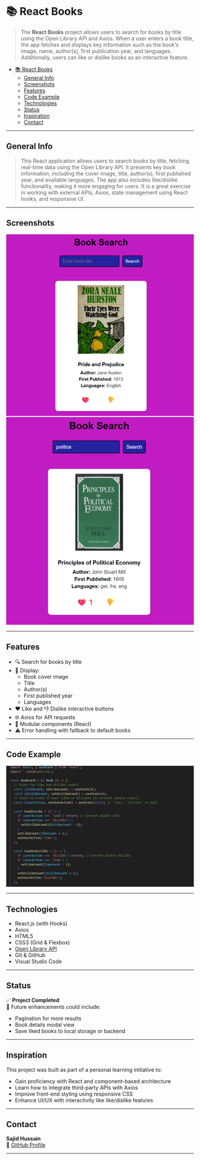 # 📚 React Books

> The **React Books** project allows users to search for books by title using the Open Library API and Axios. When a user enters a book title, the app fetches and displays key information such as the book’s image, name, author(s), first publication year, and languages. Additionally, users can like or dislike books as an interactive feature.

- [📚 React Books](#-react-books)
  - [General Info](#general-info)
  - [Screenshots](#screenshots)
  - [Features](#features)
  - [Code Example](#code-example)
  - [Technologies](#technologies)
  - [Status](#status)
  - [Inspiration](#inspiration)
  - [Contact](#contact)

---

## General Info

> This React application allows users to search books by title, fetching real-time data using the Open Library API. It presents key book information, including the cover image, title, author(s), first published year, and available languages. The app also includes like/dislike functionality, making it more engaging for users. It is a great exercise in working with external APIs, Axios, state management using React hooks, and responsive UI.

---

## Screenshots

![Books Search Example](./public/Screenshot1.png)  
![Books Search Layout](./public/Screenshot2.png)  

---

## Features

- 🔍 Search for books by title
- 📘 Display:
  - Book cover image
  - Title
  - Author(s)
  - First published year
  - Languages
- ❤️ Like and 👎 Dislike interactive buttons
- 🌐 Axios for API requests
- 🧱 Modular components (React)
- ⚠️ Error handling with fallback to default books

---

## Code Example

![Code Example](./public/codeexample.png)

---

## Technologies

- React.js (with Hooks)
- Axios
- HTML5
- CSS3 (Grid & Flexbox)
- [Open Library API](https://openlibrary.org/search.json?title=)
- Git & GitHub
- Visual Studio Code

---

## Status

✅ **Project Completed**  
📌 Future enhancements could include:
- Pagination for more results
- Book details modal view
- Save liked books to local storage or backend

---

## Inspiration

This project was built as part of a personal learning initiative to:

- Gain proficiency with React and component-based architecture
- Learn how to integrate third-party APIs with Axios
- Improve front-end styling using responsive CSS
- Enhance UI/UX with interactivity like like/dislike features

---

## Contact

**Sajid Hussain**  
🔗 [GitHub Profile](https://github.com/SajidHussainabbasi)

---